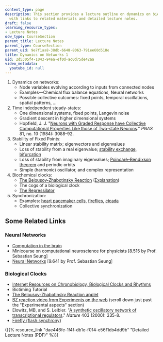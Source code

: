 ```yaml
---
content_type: page
description: This section provides a lecture outline on dynamics on biological networks
  with links to related materials and detailed lecture notes.
draft: false
learning_resource_types:
- Lecture Notes
ocw_type: CourseSection
parent_title: Lecture Notes
parent_type: CourseSection
parent_uid: 9e7f1aa8-38db-6648-8063-791ee60d518e
title: Dynamics on Networks 1
uid: 2d5305f4-1043-94ea-ef0d-ac0d75de42aa
video_metadata:
  youtube_id: null
---
```

1. Dynamics on networks:
    - Node variables evolving according to inputs from connected nodes
    - Examples—Chemical flux balance equations, Neural networks
    - Possible collective outcomes: fixed points, temporal oscillations, spatial patterns, …
2. Time indedpendent steady-states:
    - One dimensional systems, fixed points, Langevin noise
    - Gradient descent in higher dimensional systems
    - Hopfield, J. J. "[Neurons with Graded Response have Collective Computational Properties Like those of Two-state Neurons](http://www.pnas.org/content/81/10/3088.abstract)." *PNAS* 81, no. 10 (1984): 3088–92.
3. Stability of Fixed Points:
    - Linear stability matrix; eigenvectors and eigenvalues
    - Loss of stability from a real eigenvalue; [stability exchange, bifurcation](http://www.elmer.unibas.ch/pendulum/bif.htm)
    - Loss of stability from imaginary eigenvalues; [Poincaré–Bendixson theorem](http://en.wikipedia.org/wiki/Poincare-Bendixson_theorem) and periodic orbits
    - Simple (harmonic) oscillator, and complex representation
4. Biochemical clocks:
    - [The Belousov-Zhabotinsky Reaction](http://en.wikipedia.org/wiki/Belousov-Zhabotinsky_reaction) ([Explanation](http://www.scholarpedia.org/article/Belousov-Zhabotinsky_reaction))
    - The cogs of a biological clock
    - [The Repressilator](http://en.wikipedia.org/wiki/Repressilator)
5. Synchronization:
    - Examples: [heart pacemaker cells](http://en.wikipedia.org/wiki/Cardiac_pacemaker), [fireflies](http://ase.tufts.edu/biology/Firefly/#Light), [cicada](http://en.wikipedia.org/wiki/Cicada)
    - Collective synchronization

## Some Related Links

### Neural Networks

- [Computation in the brain](http://www.willamette.edu/%7Egorr/classes/cs449/brain.html)
- Minicourse on computational neuroscience for physicists \[8.515 by Prof. Sebastian Seung\]
- [Neural Networks](/courses/9-641j-introduction-to-neural-networks-spring-2005) \[9.641 by Prof. Sebastian Seung\]

### Biological Clocks

- [Internet Resources on Chronobiology, Biological Clocks and Rhythms](http://www.cerebromente.org.br/n04/mente/recritmos_i.htm)
- Biotiming Tutorial
- [The Belousov-Zhabotinsky Reaction applet](http://www.openprocessing.org/sketch/1263)
- [BZ reaction video from Experiments on the web](http://www.faidherbe.org/site/cours/dupuis/oscil.htm) (scroll down just past the "Experimental aspects" section)
- Elowitz, MB, and S. Leibler. "[A synthetic oscillatory network of transcriptional regulators](http://www.ncbi.nlm.nih.gov/pubmed/10659856)." *Nature* 403 (2000): 335-8.
- [Firefly (flash synchrony)](http://ccl.northwestern.edu/cm/models/firefly/)

({{% resource_link "dae446fe-1f4f-db1e-f014-e56f1db4dd9b" "Detailed Lecture Notes (PDF)" %}})